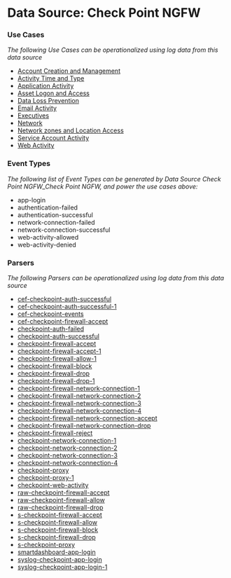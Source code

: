 Data Source: Check Point NGFW
=============================

### Use Cases

_The following Use Cases can be operationalized using log data from this data source_

* [Account Creation and Management](usecase_account_creation_and_management.md)
* [Activity Time  and Type](usecase_activity_time__and_type.md)
* [Application Activity](usecase_application_activity.md)
* [Asset Logon and Access](usecase_asset_logon_and_access.md)
* [Data Loss Prevention](usecase_data_loss_prevention.md)
* [Email Activity](usecase_email_activity.md)
* [Executives](usecase_executives.md)
* [Network](usecase_network.md)
* [Network zones and Location Access](usecase_network_zones_and_location_access.md)
* [Service Account Activity](usecase_service_account_activity.md)
* [Web Activity](usecase_web_activity.md)


### Event Types

_The following list of Event Types can be generated by Data Source Check Point NGFW_Check Point NGFW, and power the use cases above:_

- app-login
- authentication-failed
- authentication-successful
- network-connection-failed
- network-connection-successful
- web-activity-allowed
- web-activity-denied


### Parsers

_The following Parsers can be operationalized using log data from this data source_

* [cef-checkpoint-auth-successful](parserContent_cef-checkpoint-auth-successful.md)
* [cef-checkpoint-auth-successful-1](parserContent_cef-checkpoint-auth-successful-1.md)
* [cef-checkpoint-events](parserContent_cef-checkpoint-events.md)
* [cef-checkpoint-firewall-accept](parserContent_cef-checkpoint-firewall-accept.md)
* [checkpoint-auth-failed](parserContent_checkpoint-auth-failed.md)
* [checkpoint-auth-successful](parserContent_checkpoint-auth-successful.md)
* [checkpoint-firewall-accept](parserContent_checkpoint-firewall-accept.md)
* [checkpoint-firewall-accept-1](parserContent_checkpoint-firewall-accept-1.md)
* [checkpoint-firewall-allow-1](parserContent_checkpoint-firewall-allow-1.md)
* [checkpoint-firewall-block](parserContent_checkpoint-firewall-block.md)
* [checkpoint-firewall-drop](parserContent_checkpoint-firewall-drop.md)
* [checkpoint-firewall-drop-1](parserContent_checkpoint-firewall-drop-1.md)
* [checkpoint-firewall-network-connection-1](parserContent_checkpoint-firewall-network-connection-1.md)
* [checkpoint-firewall-network-connection-2](parserContent_checkpoint-firewall-network-connection-2.md)
* [checkpoint-firewall-network-connection-3](parserContent_checkpoint-firewall-network-connection-3.md)
* [checkpoint-firewall-network-connection-4](parserContent_checkpoint-firewall-network-connection-4.md)
* [checkpoint-firewall-network-connection-accept](parserContent_checkpoint-firewall-network-connection-accept.md)
* [checkpoint-firewall-network-connection-drop](parserContent_checkpoint-firewall-network-connection-drop.md)
* [checkpoint-firewall-reject](parserContent_checkpoint-firewall-reject.md)
* [checkpoint-network-connection-1](parserContent_checkpoint-network-connection-1.md)
* [checkpoint-network-connection-2](parserContent_checkpoint-network-connection-2.md)
* [checkpoint-network-connection-3](parserContent_checkpoint-network-connection-3.md)
* [checkpoint-network-connection-4](parserContent_checkpoint-network-connection-4.md)
* [checkpoint-proxy](parserContent_checkpoint-proxy.md)
* [checkpoint-proxy-1](parserContent_checkpoint-proxy-1.md)
* [checkpoint-web-activity](parserContent_checkpoint-web-activity.md)
* [raw-checkpoint-firewall-accept](parserContent_raw-checkpoint-firewall-accept.md)
* [raw-checkpoint-firewall-allow](parserContent_raw-checkpoint-firewall-allow.md)
* [raw-checkpoint-firewall-drop](parserContent_raw-checkpoint-firewall-drop.md)
* [s-checkpoint-firewall-accept](parserContent_s-checkpoint-firewall-accept.md)
* [s-checkpoint-firewall-allow](parserContent_s-checkpoint-firewall-allow.md)
* [s-checkpoint-firewall-block](parserContent_s-checkpoint-firewall-block.md)
* [s-checkpoint-firewall-drop](parserContent_s-checkpoint-firewall-drop.md)
* [s-checkpoint-proxy](parserContent_s-checkpoint-proxy.md)
* [smartdashboard-app-login](parserContent_smartdashboard-app-login.md)
* [syslog-checkpoint-app-login](parserContent_syslog-checkpoint-app-login.md)
* [syslog-checkpoint-app-login-1](parserContent_syslog-checkpoint-app-login-1.md)
